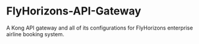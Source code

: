 # FlyHorizons-API-Gateway
A Kong API gateway and all of its configurations for FlyHorizons enterprise airline booking system.
